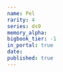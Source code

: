 ```yaml
---
name: Pel
rarity: 4
series: ds9
memory_alpha:
bigbook_tier: -1
in_portal: true
date:
published: true
---
```



